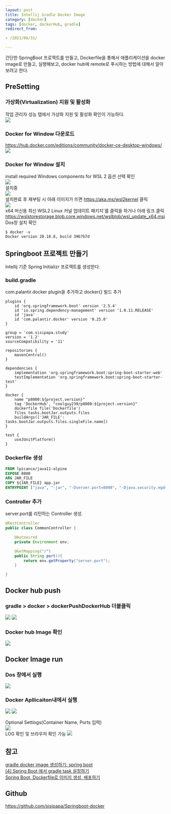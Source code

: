 ```yaml
---
layout: post
title: Intellij Gradle Docker Image
category: [docker]
tags: [docker, dockerHub, gradle]
redirect_from:

- /2021/08/31/

---
```


간단한 SpringBoot 프로젝트를 만들고, Dockerfile을 통해서 애플리케이션을 docker image로 만들고, 실행해보고, docker hub에 remote로 푸시하는 방법에 대해서 알아보려고 한다.  

## PreSetting    
### 가상화(Virtualization) 지원 및 활성화  
작업 관리자 성능 탭에서 가상화 지원 및 활성화 확인이 가능하다.  
<img src="https://sisipapa.github.io/assets/images/posts/window-process.PNG" >   

### Docker for Window 다운로드  
<https://hub.docker.com/editions/community/docker-ce-desktop-windows/>  
<img src="https://sisipapa.github.io/assets/images/posts/docker-download.PNG" >  

### Docker for Window 설치
install required Windows components for WSL 2 옵션 선택 확인  
<img src="https://sisipapa.github.io/assets/images/posts/docker-install1.PNG" >  
설치중  
<img src="https://sisipapa.github.io/assets/images/posts/docker-install2.PNG" >  
설치완료 후 재부팅 시 아래 이미지가 뜨면 <https://aka.ms/wsl2kernel> 클릭  
<img src="https://sisipapa.github.io/assets/images/posts/docker-install3.PNG" >  
x64 머신용 최신 WSL2 Linux 커널 업데이트 패키지'를 클릭을 하거나 아래 링크 클릭  
<https://wslstorestorage.blob.core.windows.net/wslblob/wsl_update_x64.msi>  
Dos창 설치 확인  
```shell
$ docker -v
Docker version 20.10.8, build 3967b7d
```  

## Springboot 프로젝트 만들기
Intellij 기준 Spring Initializr 프로젝트를 생성한다.  

### build.gradle  
com.palantir.docker plugin을 추가하고 docker{} 빌드 추가  
```properties
plugins {
    id 'org.springframework.boot' version '2.5.4'
    id 'io.spring.dependency-management' version '1.0.11.RELEASE'
    id 'java'
    id 'com.palantir.docker' version '0.25.0'
}

group = 'com.sisipapa.study'
version = '1.2'
sourceCompatibility = '11'

repositories {
    mavenCentral()
}

dependencies {
    implementation 'org.springframework.boot:spring-boot-starter-web'
    testImplementation 'org.springframework.boot:spring-boot-starter-test'
}

docker {
    name "p8000:${project.version}"
    tag 'DockerHub', "coolguy239/p8000:${project.version}"
    dockerfile file('Dockerfile')
    files tasks.bootJar.outputs.files
    buildArgs(['JAR_FILE': tasks.bootJar.outputs.files.singleFile.name])
}

test {
    useJUnitPlatform()
}
```   
### Dockerfile 생성   
```dockerfile
FROM lpicanco/java11-alpine
EXPOSE 8000
ARG JAR_FILE
COPY ${JAR_FILE} app.jar
ENTRYPOINT ["java", "-jar", "-Dserver.port=8000", "-Djava.security.egd=file:/dev/./urandom", "/app.jar"]
```  

### Controller 추가  
server.port를 리턴하는 Controller 생성.  
```java
@RestController
public class CommonController {

    @Autowired
    private Environment env;

    @GetMapping("/")
    public String port(){
        return env.getProperty("server.port");
    }

}
```

## Docker hub push  
### gradle > docker > dockerPushDockerHub 더블클릭 
<img src="https://sisipapa.github.io/assets/images/posts/docker-push1.PNG" >   
<img src="https://sisipapa.github.io/assets/images/posts/docker-push-log.PNG" >    


### Docker hub Image 확인  
<img src="https://sisipapa.github.io/assets/images/posts/docker-push2.PNG" >  

## Docker Image run  
### Dos 창에서 실행  
<img src="https://sisipapa.github.io/assets/images/posts/docker-run1.PNG" >  

### Docker Apllicaiton내에서 실행  
<img src="https://sisipapa.github.io/assets/images/posts/docker-run2.PNG" >   
<img src="https://sisipapa.github.io/assets/images/posts/docker-run3.PNG" >      
  
Optional Settings(Container Name, Ports 입력)  
<img src="https://sisipapa.github.io/assets/images/posts/docker-run4.PNG" >   
LOG 확인 및 브라우저 확인 가능
<img src="https://sisipapa.github.io/assets/images/posts/docker-run5.PNG" >    

## 참고  
[gradle docker image 생성하기: spring boot](https://psawesome.tistory.com/78)  
[[4] Spring Boot 에서 gradle task 설정하기](https://velog.io/@guswns3371/4-Spring-Boot-%EC%97%90%EC%84%9C-gradle-task-%EC%84%A4%EC%A0%95%ED%95%98%EA%B8%B0)    
[Spring Boot, Dockerfile로 이미지 생성, 배포하기](https://umanking.github.io/2021/07/11/spring-boot-docker-starter/)  

## Github  
<https://github.com/sisipapa/Springboot-docker>  